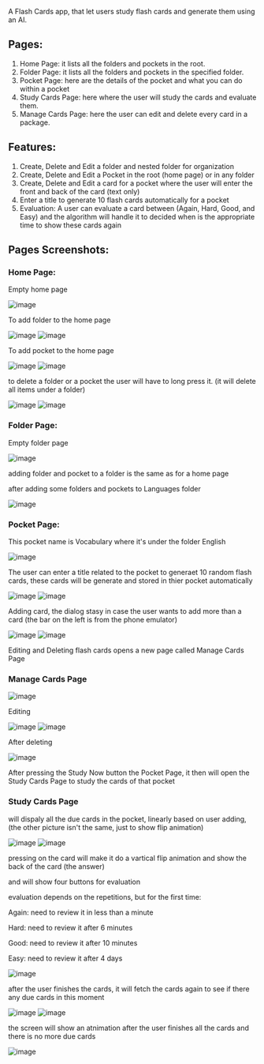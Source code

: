 A Flash Cards app, that let users study flash cards and generate them using an AI. 

## Pages:

1. Home Page: it lists all the folders and pockets in the root.
2. Folder Page: it lists all the folders and pockets in the specified folder.
3. Pocket Page: here are the details of the pocket and what you can do within a pocket
4. Study Cards Page: here where the user will study the cards and evaluate them.
5. Manage Cards Page: here the user can edit and delete every card in a package.

## Features:

1. Create, Delete and Edit a folder and nested folder for organization
2. Create, Delete and Edit a Pocket in the root (home page) or in any folder 
3. Create, Delete and Edit a card for a pocket where the user will enter the front and back of the card (text only) 
4. Enter a title to generate 10 flash cards automatically for a pocket 
5. Evaluation: A user can evaluate a card between (Again, Hard, Good, and Easy) and the algorithm will handle it to decided when is the appropriate time to show these cards again 

## Pages Screenshots:

### Home Page:

Empty home page

![image](https://github.com/user-attachments/assets/946da6d3-3bc8-4c36-a58e-427d94035dd2)

To add folder to the home page

![image](https://github.com/user-attachments/assets/e61563ab-ec4b-44e4-a833-5883669a2078)
![image](https://github.com/user-attachments/assets/1683703f-50bb-466d-8624-e7a0961a3f70)

To add pocket to the home page

![image](https://github.com/user-attachments/assets/c01fb51f-59e2-4d7b-8c69-60ef5dca35a7)
![image](https://github.com/user-attachments/assets/d9dc3740-1d48-43e9-b1a1-7b72a6911d50)

to delete a folder or a pocket the user will have to long press it. (it will delete all items under a folder) 

![image](https://github.com/user-attachments/assets/7248d36d-5f74-4652-a6be-99db95960eb6)
![image](https://github.com/user-attachments/assets/9eebbac7-12bf-4dc0-9178-d6fdf8d8ce24)


### Folder Page: 

Empty folder page

![image](https://github.com/user-attachments/assets/19b260b2-58b5-4bda-9a2f-59a31677811d)

adding folder and pocket to a folder is the same as for a home page

after adding some folders and pockets to Languages folder

![image](https://github.com/user-attachments/assets/7b441b58-696a-4a3a-a085-a202d7ad3e76)


### Pocket Page: 

This pocket name is Vocabulary where it's under the folder English

![image](https://github.com/user-attachments/assets/9c35d93a-c42e-443f-b7e4-2eb121c8b01d)

The user can enter a title related to the pocket to generaet 10 random flash cards, these cards will be generate and stored in thier pocket automatically

![image](https://github.com/user-attachments/assets/0b2615cd-294d-4283-96de-c40b31f28b33)
![image](https://github.com/user-attachments/assets/599cea06-211e-4912-8d85-79ecf6c04ff3)

Adding card, the dialog stasy in case the user wants to add more than a card (the bar on the left is from the phone emulator) 

![image](https://github.com/user-attachments/assets/27c3c96f-2922-49b5-91a9-e7c09acfb851)
![image](https://github.com/user-attachments/assets/46a5ca97-2686-49fd-8180-a0db5c52b906)


Editing and Deleting flash cards opens a new page called Manage Cards Page

### Manage Cards Page
![image](https://github.com/user-attachments/assets/d0980a9e-eab6-4672-9e3e-66cf5d711c25)

Editing 

![image](https://github.com/user-attachments/assets/8a4550ab-75fd-4670-bc33-86a45e7c27ec)
![image](https://github.com/user-attachments/assets/ad65a76c-11b2-48d9-bbe9-606be9602778)


After deleting

![image](https://github.com/user-attachments/assets/16b1edbe-6dfe-4fb8-a806-df5c9325257b)

After pressing the Study Now button the Pocket Page, it then will open the Study Cards Page to study the cards of that pocket 

### Study Cards Page 
will dispaly all the due cards in the pocket, linearly based on user adding, (the other picture isn't the same, just to show flip animation)

![image](https://github.com/user-attachments/assets/3377d10b-835e-41c5-be1e-fc698f462aba)
![image](https://github.com/user-attachments/assets/83a89bd7-e168-4e32-888f-c75e1c29e53f)

pressing on the card will make it do a vartical flip animation and show the back of the card (the answer) 

and will show four buttons for evaluation

evaluation depends on the repetitions, but for the first time: 

Again: need to review it in less than a minute 

Hard: need to review it after 6 minutes 

Good: need to review it after 10 minutes

Easy: need to review it after 4 days

![image](https://github.com/user-attachments/assets/f1766fa6-c992-4663-9d5f-292f3096b75f)

after the user finishes the cards, it will fetch the cards again to see if there any due cards in this moment 

![image](https://github.com/user-attachments/assets/1e83cc29-6d8c-432e-8754-30c50f46eac7)
![image](https://github.com/user-attachments/assets/53f511c2-d7a0-420e-989f-a43b6e6031e0)

the screen will show an atnimation after the user finishes all the cards and there is no more due cards

![image](https://github.com/user-attachments/assets/3f66e2b5-3255-4a6f-9a75-c6de4d53da95)


